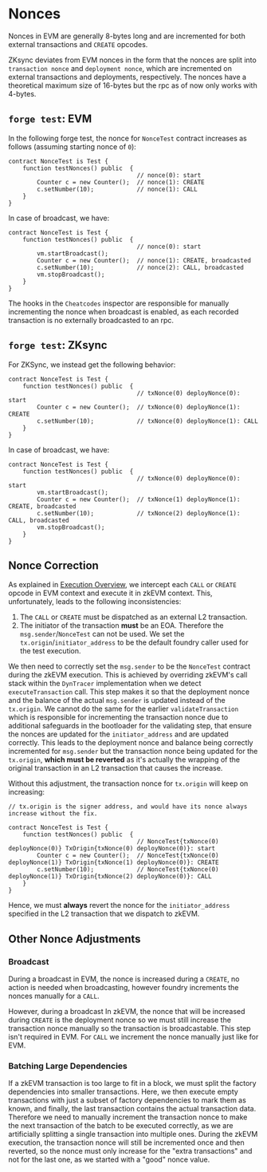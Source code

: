 # Nonces

Nonces in EVM are generally 8-bytes long and are incremented for both external transactions and `CREATE` opcodes.

ZKsync deviates from EVM nonces in the form that the nonces are split into `transaction nonce` and `deployment nonce`, which are incremented on external transactions and deployments, respectively. 
The nonces have a theoretical maximum size of 16-bytes but the rpc as of now only works with 4-bytes.


## `forge test`: EVM

In the following forge test, the nonce for `NonceTest` contract increases as follows (assuming starting nonce of `0`):
```sol
contract NonceTest is Test {
    function testNonces() public  {
                                    // nonce(0): start
        Counter c = new Counter();  // nonce(1): CREATE
        c.setNumber(10);            // nonce(1): CALL
    }
}
```

In case of broadcast, we have:
```sol
contract NonceTest is Test {
    function testNonces() public  {
                                    // nonce(0): start
        vm.startBroadcast();
        Counter c = new Counter();  // nonce(1): CREATE, broadcasted
        c.setNumber(10);            // nonce(2): CALL, broadcasted
        vm.stopBroadcast();
    }
}
```

The hooks in the `Cheatcodes` inspector are responsible for manually incrementing the nonce when broadcast is enabled, as each recorded transaction
is no externally broadcasted to an rpc.

## `forge test`: ZKsync

For ZKSync, we instead get the following behavior:
```sol
contract NonceTest is Test {
    function testNonces() public  {
                                    // txNonce(0) deployNonce(0): start
        Counter c = new Counter();  // txNonce(0) deployNonce(1): CREATE
        c.setNumber(10);            // txNonce(0) deployNonce(1): CALL
    }
}
```

In case of broadcast, we have:
```sol
contract NonceTest is Test {
    function testNonces() public  {
                                    // txNonce(0) deployNonce(0): start
        vm.startBroadcast();
        Counter c = new Counter();  // txNonce(1) deployNonce(1): CREATE, broadcasted
        c.setNumber(10);            // txNonce(2) deployNonce(1): CALL, broadcasted
        vm.stopBroadcast();
    }
}
```

## Nonce Correction

As explained in [Execution Overview](../execution-overview.md#zksync-mode), we intercept each `CALL` or `CREATE` opcode in EVM context and execute it in zkEVM context. This, unfortunately, leads to the following inconsistencies:
1. The `CALL` or `CREATE` must be dispatched as an external L2 transaction.
2. The initiator of the transaction **must** be an EOA. Therefore the `msg.sender`/`NonceTest` can not be used. We set the `tx.origin`/`initiator_address` to be the default foundry caller used for the test execution.

We then need to correctly set the `msg.sender` to be the `NonceTest` contract during the zkEVM execution. This is achieved by overriding zkEVM's call stack within the `DynTracer` implementation when we detect `executeTransaction` call. This step makes it so that the deployment nonce and the balance of the actual `msg.sender` 
is updated instead of the `tx.origin`. We cannot do the same for the earlier `validateTransaction` which is responsible for incrementing the transaction nonce due to additional safeguards in the bootloader for the validating step, that ensure the nonces are updated for the `initiator_address` and are updated correctly.
This leads to the deployment nonce and balance being correctly incremented for `msg.sender` but the transaction nonce being updated for the `tx.origin`, **which must be reverted** as it's actually the wrapping of the original transaction in an L2 transaction that causes the increase.

Without this adjustment, the transaction nonce for `tx.origin` will keep on increasing:
```sol
// tx.origin is the signer address, and would have its nonce always increase without the fix.

contract NonceTest is Test {
    function testNonces() public  {
                                    // NonceTest{txNonce(0) deployNonce(0)} TxOrigin{txNonce(0) deployNonce(0)}: start
        Counter c = new Counter();  // NonceTest{txNonce(0) deployNonce(1)} TxOrigin{txNonce(1) deployNonce(0)}: CREATE
        c.setNumber(10);            // NonceTest{txNonce(0) deployNonce(1)} TxOrigin{txNonce(2) deployNonce(0)}: CALL
    }
}
```

Hence, we must **always** revert the nonce for the `initiator_address` specified in the L2 transaction that we dispatch to zkEVM.

## Other Nonce Adjustments

### Broadcast

During a broadcast in EVM, the nonce is increased during a `CREATE`, no action is needed when broadcasting, however foundry increments the nonces manually for a `CALL`.

However, during a broadcast In zkEVM, the nonce that will be increased during `CREATE` is the deployment nonce so we must still increase the transaction nonce manually so the transaction is broadcastable. This step isn't required in EVM. For `CALL` we increment the nonce manually just like for EVM.

### Batching Large Dependencies

If a zkEVM transaction is too large to fit in a block, we must split the factory dependencies into smaller transactions. Here, we then execute empty transactions with just a subset of factory dependencies to mark them as known, and finally, the last transaction contains the actual transaction data. Therefore we need to manually increment the transaction nonce to make the next transaction of the batch to be executed correctly, as we are artificially splitting a single transaction into multiple ones. During the zkEVM execution, the transaction nonce will still be incremented once and then reverted, so the nonce must only increase for the "extra transactions" and not for the last one, as we started with a "good" nonce value.

